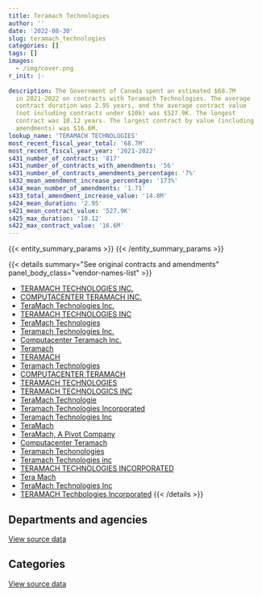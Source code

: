 ```yaml
---
title: Teramach Technologies
author: ''
date: '2022-08-30'
slug: teramach_technologies
categories: []
tags: []
images:
  - /img/cover.png
r_init: |-
  
description: The Government of Canada spent an estimated $68.7M
  in 2021-2022 on contracts with Teramach Technologies. The average
  contract duration was 2.95 years, and the average contract value
  (not including contracts under $10k) was $527.9K. The longest
  contract was 10.12 years. The largest contract by value (including
  amendments) was $16.6M.
lookup_name: 'TERAMACH TECHNOLOGIES'
most_recent_fiscal_year_total: '68.7M'
most_recent_fiscal_year_year: '2021-2022'
s431_number_of_contracts: '817'
s431_number_of_contracts_with_amendments: '56'
s431_number_of_contracts_amendments_percentage: '7%'
s432_mean_amendment_increase_percentage: '173%'
s434_mean_number_of_amendments: '1.71'
s433_total_amendment_increase_value: '14.8M'
s424_mean_duration: '2.95'
s421_mean_contract_value: '527.9K'
s425_max_duration: '10.12'
s422_max_contract_value: '16.6M'
---
```


<script src="/rmarkdown-libs/htmlwidgets/htmlwidgets.js"></script>
<link href="/rmarkdown-libs/datatables-css/datatables-crosstalk.css" rel="stylesheet" />
<script src="/rmarkdown-libs/datatables-binding/datatables.js"></script>
<script src="/rmarkdown-libs/jquery/jquery-3.6.0.min.js"></script>
<link href="/rmarkdown-libs/dt-core-bootstrap/css/dataTables.bootstrap.min.css" rel="stylesheet" />
<link href="/rmarkdown-libs/dt-core-bootstrap/css/dataTables.bootstrap.extra.css" rel="stylesheet" />
<script src="/rmarkdown-libs/dt-core-bootstrap/js/jquery.dataTables.min.js"></script>
<script src="/rmarkdown-libs/dt-core-bootstrap/js/dataTables.bootstrap.min.js"></script>
<link href="/rmarkdown-libs/crosstalk/css/crosstalk.min.css" rel="stylesheet" />
<script src="/rmarkdown-libs/crosstalk/js/crosstalk.min.js"></script>
<script src="/rmarkdown-libs/htmlwidgets/htmlwidgets.js"></script>
<link href="/rmarkdown-libs/datatables-css/datatables-crosstalk.css" rel="stylesheet" />
<script src="/rmarkdown-libs/datatables-binding/datatables.js"></script>
<script src="/rmarkdown-libs/jquery/jquery-3.6.0.min.js"></script>
<link href="/rmarkdown-libs/dt-core-bootstrap/css/dataTables.bootstrap.min.css" rel="stylesheet" />
<link href="/rmarkdown-libs/dt-core-bootstrap/css/dataTables.bootstrap.extra.css" rel="stylesheet" />
<script src="/rmarkdown-libs/dt-core-bootstrap/js/jquery.dataTables.min.js"></script>
<script src="/rmarkdown-libs/dt-core-bootstrap/js/dataTables.bootstrap.min.js"></script>
<link href="/rmarkdown-libs/crosstalk/css/crosstalk.min.css" rel="stylesheet" />
<script src="/rmarkdown-libs/crosstalk/js/crosstalk.min.js"></script>

{{< entity_summary_params >}}
{{< /entity_summary_params >}}

{{< details summary="See original contracts and amendments" panel_body_class="vendor-names-list" >}}
- [TERAMACH TECHNOLOGIES INC.](https://search.open.canada.ca/en/ct/?sort=contract_value_f%20desc&page=1&search_text=%22TERAMACH%20TECHNOLOGIES%20INC.%22)
- [COMPUTACENTER TERAMACH INC.](https://search.open.canada.ca/en/ct/?sort=contract_value_f%20desc&page=1&search_text=%22COMPUTACENTER%20TERAMACH%20INC.%22)
- [TeraMach Technologies Inc.](https://search.open.canada.ca/en/ct/?sort=contract_value_f%20desc&page=1&search_text=%22TeraMach%20Technologies%20Inc.%22)
- [TERAMACH TECHNOLOGIES INC](https://search.open.canada.ca/en/ct/?sort=contract_value_f%20desc&page=1&search_text=%22TERAMACH%20TECHNOLOGIES%20INC%22)
- [TeraMach Technologies](https://search.open.canada.ca/en/ct/?sort=contract_value_f%20desc&page=1&search_text=%22TeraMach%20Technologies%22)
- [Teramach Technologies Inc.](https://search.open.canada.ca/en/ct/?sort=contract_value_f%20desc&page=1&search_text=%22Teramach%20Technologies%20Inc.%22)
- [Computacenter Teramach Inc.](https://search.open.canada.ca/en/ct/?sort=contract_value_f%20desc&page=1&search_text=%22Computacenter%20Teramach%20Inc.%22)
- [Teramach](https://search.open.canada.ca/en/ct/?sort=contract_value_f%20desc&page=1&search_text=%22Teramach%22)
- [TERAMACH](https://search.open.canada.ca/en/ct/?sort=contract_value_f%20desc&page=1&search_text=%22TERAMACH%22)
- [Teramach Technologies](https://search.open.canada.ca/en/ct/?sort=contract_value_f%20desc&page=1&search_text=%22Teramach%20Technologies%22)
- [COMPUTACENTER TERAMACH](https://search.open.canada.ca/en/ct/?sort=contract_value_f%20desc&page=1&search_text=%22COMPUTACENTER%20TERAMACH%22)
- [TERAMACH TECHNOLOGIES](https://search.open.canada.ca/en/ct/?sort=contract_value_f%20desc&page=1&search_text=%22TERAMACH%20TECHNOLOGIES%22)
- [TERAMACH TECHNOLOGICS INC](https://search.open.canada.ca/en/ct/?sort=contract_value_f%20desc&page=1&search_text=%22TERAMACH%20TECHNOLOGICS%20INC%22)
- [TeraMach Technologie](https://search.open.canada.ca/en/ct/?sort=contract_value_f%20desc&page=1&search_text=%22TeraMach%20Technologie%22)
- [Teramach Technologies Incorporated](https://search.open.canada.ca/en/ct/?sort=contract_value_f%20desc&page=1&search_text=%22Teramach%20Technologies%20Incorporated%22)
- [Teramach Technologies Inc](https://search.open.canada.ca/en/ct/?sort=contract_value_f%20desc&page=1&search_text=%22Teramach%20Technologies%20Inc%22)
- [TeraMach](https://search.open.canada.ca/en/ct/?sort=contract_value_f%20desc&page=1&search_text=%22TeraMach%22)
- [TeraMach, A Pivot Company](https://search.open.canada.ca/en/ct/?sort=contract_value_f%20desc&page=1&search_text=%22TeraMach%2c%20A%20Pivot%20Company%22)
- [Computacenter Teramach](https://search.open.canada.ca/en/ct/?sort=contract_value_f%20desc&page=1&search_text=%22Computacenter%20Teramach%22)
- [Teramach Techonologies](https://search.open.canada.ca/en/ct/?sort=contract_value_f%20desc&page=1&search_text=%22Teramach%20Techonologies%22)
- [Teramach Technologies inc](https://search.open.canada.ca/en/ct/?sort=contract_value_f%20desc&page=1&search_text=%22Teramach%20Technologies%20inc%22)
- [TERAMACH TECHNOLOGIES INCORPORATED](https://search.open.canada.ca/en/ct/?sort=contract_value_f%20desc&page=1&search_text=%22TERAMACH%20TECHNOLOGIES%20INCORPORATED%22)
- [Tera Mach](https://search.open.canada.ca/en/ct/?sort=contract_value_f%20desc&page=1&search_text=%22Tera%20Mach%22)
- [TeraMach Technologies Inc](https://search.open.canada.ca/en/ct/?sort=contract_value_f%20desc&page=1&search_text=%22TeraMach%20Technologies%20Inc%22)
- [TERAMACH Techbologies Incorporated](https://search.open.canada.ca/en/ct/?sort=contract_value_f%20desc&page=1&search_text=%22TERAMACH%20Techbologies%20Incorporated%22)
{{< /details >}}

## Departments and agencies

<div id="htmlwidget-1" style="width:100%;height:auto;" class="datatables html-widget"></div>
<script type="application/json" data-for="htmlwidget-1">{"x":{"style":"bootstrap","filter":"none","vertical":false,"data":[["<a href=\"/departments/atssc-scdata/\">Administrative Tribunals Support Service of Canada<\/a>","<a href=\"/departments/cbsa-asfc/\">Canada Border Services Agency<\/a>","<a href=\"/departments/ced-dec/\">Canada Economic Development for Quebec Regions<\/a>","<a href=\"/departments/cihr-irsc/\">Canadian Institutes of Health Research<\/a>","<a href=\"/departments/cra-arc/\">Canada Revenue Agency<\/a>","<a href=\"/departments/csa-asc/\">Canadian Space Agency<\/a>","<a href=\"/departments/csc-scc/\">Correctional Service of Canada<\/a>","<a href=\"/departments/dfatd-maecd/\">Global Affairs Canada<\/a>","<a href=\"/departments/dnd-mdn/\">National Defence<\/a>","<a href=\"/departments/ec/\">Environment and Climate Change Canada<\/a>","<a href=\"/departments/elections/\">Elections Canada<\/a>","<a href=\"/departments/fintrac-canafe/\">Financial Transactions and Reports Analysis Centre of Canada<\/a>","<a href=\"/departments/hc-sc/\">Health Canada<\/a>","<a href=\"/departments/ic/\">Innovation, Science and Economic Development Canada<\/a>","<a href=\"/departments/lac-bac/\">Library and Archives Canada<\/a>","<a href=\"/departments/mgerc-ceegm/\">Military Grievances External Review Committee<\/a>","<a href=\"/departments/nrc-cnrc/\">National Research Council Canada<\/a>","<a href=\"/departments/nrcan-rncan/\">Natural Resources Canada<\/a>","<a href=\"/departments/oag-bvg/\">Office of the Auditor General of Canada<\/a>","<a href=\"/departments/osfi-bsif/\">Office of the Superintendent of Financial Institutions Canada<\/a>","<a href=\"/departments/ps-sp/\">Public Safety Canada<\/a>","<a href=\"/departments/pwgsc-tpsgc/\">Public Services and Procurement Canada<\/a>","<a href=\"/departments/rcmp-grc/\">Royal Canadian Mounted Police<\/a>","<a href=\"/departments/ssc-spc/\">Shared Services Canada<\/a>","<a href=\"/departments/tbs-sct/\">Treasury Board of Canada Secretariat<\/a>","<a href=\"/departments/tc/\">Transport Canada<\/a>"],[297077.9,null,null,97557.36,22028.91,157315.89,243083.47,20727.74,2654138.79,357682.06,346598.11,null,999144.46,null,583986.13,null,108586.57,821214.58,113991.03,512007.87,36458.32,3466902.54,null,23101619.46,54257.97,null],[104526.68,null,null,37055.28,1145937.7,null,17829.17,null,1187679.6,231690.22,419987.89,79326,2338845.56,3987.44,1338599.45,null,84005.73,738787.52,null,412526.92,null,3029898.68,null,33117368.98,122493.01,83902.5],[48278.35,null,68122.69,578.58,844268.49,null,null,null,2758464.72,124585.21,316857.59,null,1005706.01,18778.88,1834194.74,23533.09,90042.47,615056.69,null,251139.17,null,1814792.74,15352.11,46930260.88,72764.79,106217.83],[46802.72,35144.28,null,6211.23,6105.44,null,null,null,378648.56,459553.42,322295.36,null,183878.07,17594.09,1834712.36,null,232289.05,82739.03,null,48986.53,null,3028696.85,118612.62,61878174.53,24288.99,null]],"container":"<table class=\"table table-striped table-hover row-border order-column display\">\n  <thead>\n    <tr>\n      <th>Department<\/th>\n      <th>2018-2019<\/th>\n      <th>2019-2020<\/th>\n      <th>2020-2021<\/th>\n      <th>2021-2022<\/th>\n    <\/tr>\n  <\/thead>\n<\/table>","options":{"order":[[4,"desc"]],"pageLength":10,"autoWidth":true,"columnDefs":[{"targets":1,"render":"function(data, type, row, meta) {\n    return type !== 'display' ? data : DTWidget.formatCurrency(data, \"$\", 2, 3, \",\", \".\", true, null);\n  }"},{"targets":2,"render":"function(data, type, row, meta) {\n    return type !== 'display' ? data : DTWidget.formatCurrency(data, \"$\", 2, 3, \",\", \".\", true, null);\n  }"},{"targets":3,"render":"function(data, type, row, meta) {\n    return type !== 'display' ? data : DTWidget.formatCurrency(data, \"$\", 2, 3, \",\", \".\", true, null);\n  }"},{"targets":4,"render":"function(data, type, row, meta) {\n    return type !== 'display' ? data : DTWidget.formatCurrency(data, \"$\", 2, 3, \",\", \".\", true, null);\n  }"},{"width":"16%","targets":[1,2,3,4]},{"className":"dt-right","targets":[1,2,3,4]}],"orderClasses":false}},"evals":["options.columnDefs.0.render","options.columnDefs.1.render","options.columnDefs.2.render","options.columnDefs.3.render"],"jsHooks":[]}</script>
<p class="text-right">
<a href="https://github.com/GoC-Spending/contracts-data/tree/main/data/out/vendors/teramach_technologies/summary_by_fiscal_year_by_department.csv" class="source-data-link btn btn-link">View source data</a>
</p>

## Categories

<div id="htmlwidget-2" style="width:100%;height:auto;" class="datatables html-widget"></div>
<script type="application/json" data-for="htmlwidget-2">{"x":{"style":"bootstrap","filter":"none","vertical":false,"data":[["<a href=\"/categories/facilities_and_construction/\">Facilities and construction<\/a>","<a href=\"/categories/office_management/\">Office management<\/a>","<a href=\"/categories/defence/\">Defence<\/a>","<a href=\"/categories/professional_services/\">Professional services<\/a>","<a href=\"/categories/information_technology/\">Information technology<\/a>","<a href=\"/categories/industrial_products_and_services/\">Industrial products and services<\/a>","<a href=\"/categories/travel/\">Travel<\/a>","<a href=\"/categories/security_and_protection/\">Security and protection<\/a>","<a href=\"/categories/human_capital/\">Human capital<\/a>"],[2301353.92,239695.48,2654138.79,283139.28,27605390.09,249480.56,583986.13,null,77194.93],[2122466.43,228091.47,1187679.6,420685.73,38942234.95,392812.13,879584.04,320893.99,null],[805442.99,58313.31,2736221.48,893579.39,51279525.44,288731.6,877180.81,null,null],[1902014.59,11254.67,378648.56,136414.38,65027495.88,350028.24,877180.81,null,21696]],"container":"<table class=\"table table-striped table-hover row-border order-column display\">\n  <thead>\n    <tr>\n      <th>Category<\/th>\n      <th>2018-2019<\/th>\n      <th>2019-2020<\/th>\n      <th>2020-2021<\/th>\n      <th>2021-2022<\/th>\n    <\/tr>\n  <\/thead>\n<\/table>","options":{"order":[[4,"desc"]],"dom":"t","pageLength":30,"autoWidth":true,"columnDefs":[{"targets":1,"render":"function(data, type, row, meta) {\n    return type !== 'display' ? data : DTWidget.formatCurrency(data, \"$\", 2, 3, \",\", \".\", true, null);\n  }"},{"targets":2,"render":"function(data, type, row, meta) {\n    return type !== 'display' ? data : DTWidget.formatCurrency(data, \"$\", 2, 3, \",\", \".\", true, null);\n  }"},{"targets":3,"render":"function(data, type, row, meta) {\n    return type !== 'display' ? data : DTWidget.formatCurrency(data, \"$\", 2, 3, \",\", \".\", true, null);\n  }"},{"targets":4,"render":"function(data, type, row, meta) {\n    return type !== 'display' ? data : DTWidget.formatCurrency(data, \"$\", 2, 3, \",\", \".\", true, null);\n  }"},{"width":"16%","targets":[1,2,3,4]},{"className":"dt-right","targets":[1,2,3,4]}],"orderClasses":false,"lengthMenu":[10,25,30,50,100]}},"evals":["options.columnDefs.0.render","options.columnDefs.1.render","options.columnDefs.2.render","options.columnDefs.3.render"],"jsHooks":[]}</script>
<p class="text-right">
<a href="https://github.com/GoC-Spending/contracts-data/tree/main/data/out/vendors/teramach_technologies/summary_by_fiscal_year_by_category.csv" class="source-data-link btn btn-link">View source data</a>
</p>
